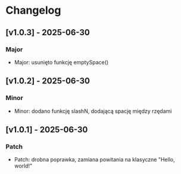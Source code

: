 # Changelog

## [v1.0.3] - 2025-06-30
### Major
- Major: usunięto funkcję emptySpace()

## [v1.0.2] - 2025-06-30
### Minor
- Minor: dodano funkcję slashN, dodającą spację między rzędami

## [v1.0.1] - 2025-06-30
### Patch
- Patch: drobna poprawka, zamiana powitania na klasyczne "Hello, world!"
